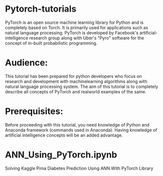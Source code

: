 # Pytorch-tutorials

PyTorch is an open source machine learning library for Python and is completely based on Torch. It is primarily used for applications such as natural language processing. PyTorch is developed by Facebook's artificial-intelligence research group along with Uber's "Pyro" software for the concept of in-built probabilistic programming.

# Audience:

This tutorial has been prepared for python developers who focus on research and development with machinelearning algorithms along with natural language processing system. The aim of this tutorial is to completely describe all concepts of PyTorch and realworld examples of the same.

# Prerequisites:

Before proceeding with this tutorial, you need knowledge of Python and Anaconda framework (commands used in Anaconda). Having knowledge of artificial intelligence concepts will be an added advantage.

# ANN_Using_PyTorch.ipynb
Solving Kaggle Pima Diabetes Prediction Using ANN With PyTorch Library



